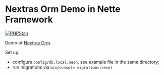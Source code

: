 Nextras Orm Demo in Nette Framework
===================================

[![PHPStan](https://github.com/nextras/orm-demo-nette/actions/workflows/build.yml/badge.svg)](https://github.com/nextras/orm-demo-nette/actions/workflows/build.yml)

Demo of [Nextras Orm](https://github.com/nextras/orm).

Set up:
- configure `config/db.local.neon`, see example file in the same directory;
- run migrations via `bin/console migrations:reset`

